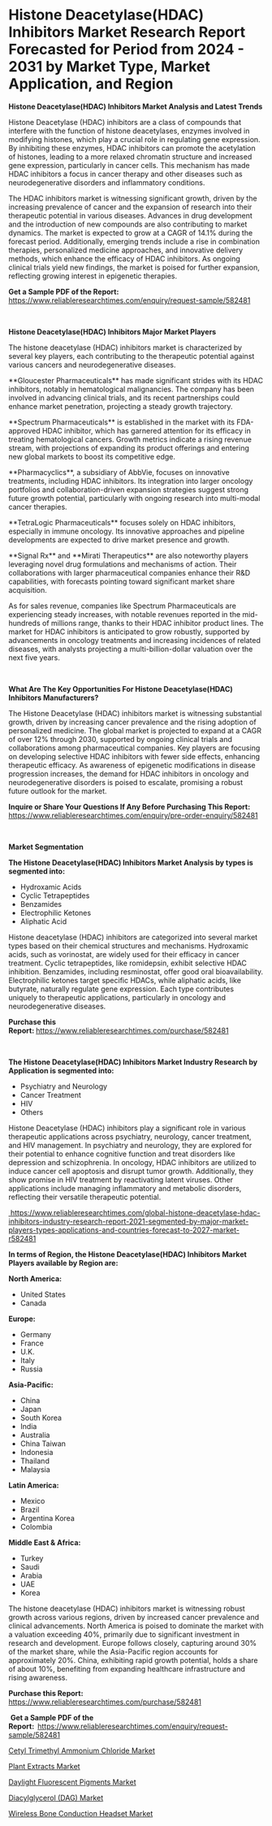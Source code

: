 <p><h1>Histone Deacetylase(HDAC) Inhibitors Market Research Report Forecasted for Period from 2024 -  2031 by Market Type, Market Application, and Region</h1></p><p><strong>Histone Deacetylase(HDAC) Inhibitors Market Analysis and Latest Trends</strong></p>
<p><p>Histone Deacetylase (HDAC) inhibitors are a class of compounds that interfere with the function of histone deacetylases, enzymes involved in modifying histones, which play a crucial role in regulating gene expression. By inhibiting these enzymes, HDAC inhibitors can promote the acetylation of histones, leading to a more relaxed chromatin structure and increased gene expression, particularly in cancer cells. This mechanism has made HDAC inhibitors a focus in cancer therapy and other diseases such as neurodegenerative disorders and inflammatory conditions.</p><p>The HDAC inhibitors market is witnessing significant growth, driven by the increasing prevalence of cancer and the expansion of research into their therapeutic potential in various diseases. Advances in drug development and the introduction of new compounds are also contributing to market dynamics. The market is expected to grow at a CAGR of 14.1% during the forecast period. Additionally, emerging trends include a rise in combination therapies, personalized medicine approaches, and innovative delivery methods, which enhance the efficacy of HDAC inhibitors. As ongoing clinical trials yield new findings, the market is poised for further expansion, reflecting growing interest in epigenetic therapies.</p></p>
<p><strong>Get a Sample PDF of the Report:&nbsp;</strong> <a href="https://www.reliableresearchtimes.com/enquiry/request-sample/582481?utm_campaign=1347&utm_medium=2&utm_source=Github&utm_content=ia&utm_term=27092024&utm_id=histone-deacetylasehdac-inhibitors">https://www.reliableresearchtimes.com/enquiry/request-sample/582481</a></p>
<p>&nbsp;</p>
<p><strong>Histone Deacetylase(HDAC) Inhibitors Major Market Players</strong></p>
<p><p>The histone deacetylase (HDAC) inhibitors market is characterized by several key players, each contributing to the therapeutic potential against various cancers and neurodegenerative diseases.</p><p>**Gloucester Pharmaceuticals** has made significant strides with its HDAC inhibitors, notably in hematological malignancies. The company has been involved in advancing clinical trials, and its recent partnerships could enhance market penetration, projecting a steady growth trajectory.</p><p>**Spectrum Pharmaceuticals** is established in the market with its FDA-approved HDAC inhibitor, which has garnered attention for its efficacy in treating hematological cancers. Growth metrics indicate a rising revenue stream, with projections of expanding its product offerings and entering new global markets to boost its competitive edge.</p><p>**Pharmacyclics**, a subsidiary of AbbVie, focuses on innovative treatments, including HDAC inhibitors. Its integration into larger oncology portfolios and collaboration-driven expansion strategies suggest strong future growth potential, particularly with ongoing research into multi-modal cancer therapies.</p><p>**TetraLogic Pharmaceuticals** focuses solely on HDAC inhibitors, especially in immune oncology. Its innovative approaches and pipeline developments are expected to drive market presence and growth.</p><p>**Signal Rx** and **Mirati Therapeutics** are also noteworthy players leveraging novel drug formulations and mechanisms of action. Their collaborations with larger pharmaceutical companies enhance their R&D capabilities, with forecasts pointing toward significant market share acquisition.</p><p>As for sales revenue, companies like Spectrum Pharmaceuticals are experiencing steady increases, with notable revenues reported in the mid-hundreds of millions range, thanks to their HDAC inhibitor product lines. The market for HDAC inhibitors is anticipated to grow robustly, supported by advancements in oncology treatments and increasing incidences of related diseases, with analysts projecting a multi-billion-dollar valuation over the next five years.</p></p>
<p>&nbsp;</p>
<p><strong>What Are The Key Opportunities For Histone Deacetylase(HDAC) Inhibitors Manufacturers?</strong></p>
<p><p>The Histone Deacetylase (HDAC) inhibitors market is witnessing substantial growth, driven by increasing cancer prevalence and the rising adoption of personalized medicine. The global market is projected to expand at a CAGR of over 12% through 2030, supported by ongoing clinical trials and collaborations among pharmaceutical companies. Key players are focusing on developing selective HDAC inhibitors with fewer side effects, enhancing therapeutic efficacy. As awareness of epigenetic modifications in disease progression increases, the demand for HDAC inhibitors in oncology and neurodegenerative disorders is poised to escalate, promising a robust future outlook for the market.</p></p>
<p><strong>Inquire or Share Your Questions If Any Before Purchasing This Report:</strong> <a href="https://www.reliableresearchtimes.com/enquiry/pre-order-enquiry/582481?utm_campaign=1347&utm_medium=2&utm_source=Github&utm_content=ia&utm_term=27092024&utm_id=histone-deacetylasehdac-inhibitors">https://www.reliableresearchtimes.com/enquiry/pre-order-enquiry/582481</a></p>
<p>&nbsp;</p>
<p><strong>Market Segmentation</strong></p>
<p><strong>The Histone Deacetylase(HDAC) Inhibitors Market Analysis by types is segmented into:</strong></p>
<p><ul><li>Hydroxamic Acids</li><li>Cyclic Tetrapeptides</li><li>Benzamides</li><li>Electrophilic Ketones</li><li>Aliphatic Acid</li></ul></p>
<p><p>Histone deacetylase (HDAC) inhibitors are categorized into several market types based on their chemical structures and mechanisms. Hydroxamic acids, such as vorinostat, are widely used for their efficacy in cancer treatment. Cyclic tetrapeptides, like romidepsin, exhibit selective HDAC inhibition. Benzamides, including resminostat, offer good oral bioavailability. Electrophilic ketones target specific HDACs, while aliphatic acids, like butyrate, naturally regulate gene expression. Each type contributes uniquely to therapeutic applications, particularly in oncology and neurodegenerative diseases.</p></p>
<p><strong>Purchase this Report:&nbsp;</strong><a href="https://www.reliableresearchtimes.com/purchase/582481?utm_campaign=1347&utm_medium=2&utm_source=Github&utm_content=ia&utm_term=27092024&utm_id=histone-deacetylasehdac-inhibitors">https://www.reliableresearchtimes.com/purchase/582481</a></p>
<p>&nbsp;</p>
<p><strong>The Histone Deacetylase(HDAC) Inhibitors Market Industry Research by Application is segmented into:</strong></p>
<p><ul><li>Psychiatry and Neurology</li><li>Cancer Treatment</li><li>HIV</li><li>Others</li></ul></p>
<p><p>Histone Deacetylase (HDAC) inhibitors play a significant role in various therapeutic applications across psychiatry, neurology, cancer treatment, and HIV management. In psychiatry and neurology, they are explored for their potential to enhance cognitive function and treat disorders like depression and schizophrenia. In oncology, HDAC inhibitors are utilized to induce cancer cell apoptosis and disrupt tumor growth. Additionally, they show promise in HIV treatment by reactivating latent viruses. Other applications include managing inflammatory and metabolic disorders, reflecting their versatile therapeutic potential.</p></p>
<p><a href="https://www.reliableresearchtimes.com/global-histone-deacetylase-hdac-inhibitors-industry-research-report-2021-segmented-by-major-market-players-types-applications-and-countries-forecast-to-2027-market-r582481?utm_campaign=1347&utm_medium=2&utm_source=Github&utm_content=ia&utm_term=27092024&utm_id=histone-deacetylasehdac-inhibitors">&nbsp;https://www.reliableresearchtimes.com/global-histone-deacetylase-hdac-inhibitors-industry-research-report-2021-segmented-by-major-market-players-types-applications-and-countries-forecast-to-2027-market-r582481</a></p>
<p><strong>In terms of Region, the Histone Deacetylase(HDAC) Inhibitors Market Players available by Region are:</strong></p>
<p>
    <p> <strong> North America: </strong>
        <ul>
            <li>United States</li>
            <li>Canada</li>
        </ul>
        </p> 
    <p> <strong> Europe: </strong>
        <ul>
            <li>Germany</li>
            <li>France</li>
            <li>U.K.</li>
            <li>Italy</li>
            <li>Russia</li>
        </ul>
        </p> 
    <p> <strong> Asia-Pacific: </strong>
        <ul>
            <li>China</li>
            <li>Japan</li>
            <li>South Korea</li>
            <li>India</li>
            <li>Australia</li>
            <li>China Taiwan</li>
            <li>Indonesia</li>
            <li>Thailand</li>
            <li>Malaysia</li>
        </ul>
        </p> 
    <p> <strong> Latin America: </strong>
        <ul>
            <li>Mexico</li>
            <li>Brazil</li>
            <li>Argentina Korea</li>
            <li>Colombia</li>
        </ul>
        </p> 
    <p> <strong> Middle East & Africa: </strong>
        <ul>
            <li>Turkey</li>
            <li>Saudi</li>
            <li>Arabia</li>
            <li>UAE</li>
            <li>Korea</li>
        </ul>
    </p>
    </p>
<p><p>The histone deacetylase (HDAC) inhibitors market is witnessing robust growth across various regions, driven by increased cancer prevalence and clinical advancements. North America is poised to dominate the market with a valuation exceeding 40%, primarily due to significant investment in research and development. Europe follows closely, capturing around 30% of the market share, while the Asia-Pacific region accounts for approximately 20%. China, exhibiting rapid growth potential, holds a share of about 10%, benefiting from expanding healthcare infrastructure and rising awareness.</p></p>
<p><strong>Purchase this Report: </strong><a href="https://www.reliableresearchtimes.com/purchase/582481?utm_campaign=1347&utm_medium=2&utm_source=Github&utm_content=ia&utm_term=27092024&utm_id=histone-deacetylasehdac-inhibitors">https://www.reliableresearchtimes.com/purchase/582481</a></p>
<p>&nbsp;<strong>Get a Sample PDF of the Report:&nbsp;&nbsp;</strong><a href="https://www.reliableresearchtimes.com/enquiry/request-sample/582481?utm_campaign=1347&utm_medium=2&utm_source=Github&utm_content=ia&utm_term=27092024&utm_id=histone-deacetylasehdac-inhibitors">https://www.reliableresearchtimes.com/enquiry/request-sample/582481</a></p>
<p><strong></strong></p>
<p><p><a href="https://issuu.com/reportprime-2/docs/cetyl-trimethyl-ammonium-chloride-m_bfe52a5f49d1b1?utm_campaign=1347&utm_medium=2&utm_source=Github&utm_content=ia&utm_term=27092024&utm_id=histone-deacetylasehdac-inhibitors">Cetyl Trimethyl Ammonium Chloride Market</a></p><p><a href="https://www.linkedin.com/pulse/plant-extracts-market-size-share-trends-analysis-report-9suyc?utm_campaign=1347&utm_medium=2&utm_source=Github&utm_content=ia&utm_term=27092024&utm_id=histone-deacetylasehdac-inhibitors">Plant Extracts Market</a></p><p><a href="https://www.linkedin.com/pulse/daylight-fluorescent-pigments-market-global-insights-sales-lzksc?utm_campaign=1347&utm_medium=2&utm_source=Github&utm_content=ia&utm_term=27092024&utm_id=histone-deacetylasehdac-inhibitors">Daylight Fluorescent Pigments Market</a></p><p><a href="https://issuu.com/reportprime-2/docs/diacylglycerol-dag-market-size-2030_4dc8ad8997bbbf?utm_campaign=1347&utm_medium=2&utm_source=Github&utm_content=ia&utm_term=27092024&utm_id=histone-deacetylasehdac-inhibitors">Diacylglycerol (DAG) Market</a></p><p><a href="https://www.linkedin.com/pulse/wireless-bone-conduction-headset-market-analysis-report-max4e?utm_campaign=1347&utm_medium=2&utm_source=Github&utm_content=ia&utm_term=27092024&utm_id=histone-deacetylasehdac-inhibitors">Wireless Bone Conduction Headset Market</a></p></p>